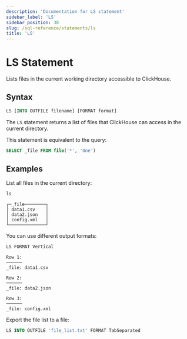 ```yaml
---
description: 'Documentation for LS statement'
sidebar_label: 'LS'
sidebar_position: 38
slug: /sql-reference/statements/ls
title: 'LS'
---
```


# LS Statement

Lists files in the current working directory accessible to ClickHouse.

## Syntax

```sql title="Syntax"
LS [INTO OUTFILE filename] [FORMAT format]
```

The `LS` statement returns a list of files that ClickHouse can access in the current directory.

This statement is equivalent to the query:

```sql
SELECT _file FROM file('*', 'One')
```

## Examples

List all files in the current directory:

```sql title="Query"
ls
```

```text title="Response"
┌─_file────────┐
│ data1.csv    │
│ data2.json   │
│ config.xml   │
└──────────────┘
```

You can use different output formats:

```sql title="Query"
LS FORMAT Vertical
```

```text title="Response"
Row 1:
──────
_file: data1.csv

Row 2:
──────
_file: data2.json

Row 3:
──────
_file: config.xml
```

Export the file list to a file:

```sql title="Query"
LS INTO OUTFILE 'file_list.txt' FORMAT TabSeparated
```
